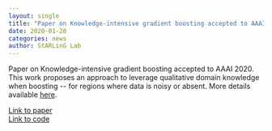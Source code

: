 ```yaml
---
layout: single
title: "Paper on Knowledge-intensive gradient boosting accepted to AAAI 2020."
date: 2020-01-28
categories: news
author: StARLinG Lab
---
```


Paper on Knowledge-intensive gradient boosting accepted to AAAI 2020. This work proposes an approach to leverage qualitative domain knowledge when boosting -- for regions where data is noisy or absent. More details available [here](/software/KiGB).

[Link to paper](https://personal.utdallas.edu/~hkokel/pdf/Kokel_AAAI20.pdf)  
[Link to code](https://github.com/starling-lab/KiGB)  
